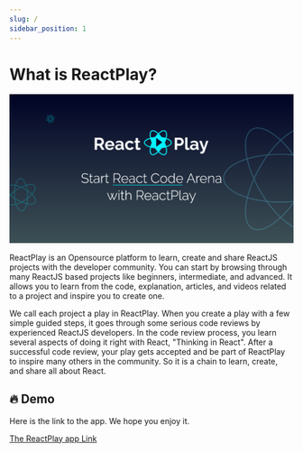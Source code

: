 ```yaml
---
slug: /
sidebar_position: 1
---
```


# What is ReactPlay?

![banner](./img/banner.png)

ReactPlay is an Opensource platform to learn, create and share ReactJS projects with the developer community. You can start by browsing through many ReactJS based projects like beginners, intermediate, and advanced. It allows you to learn from the code, explanation, articles, and videos related to a project and inspire you to create one.

We call each project a play in ReactPlay. When you create a play with a few simple guided steps, it goes through some serious code reviews by experienced ReactJS developers. In the code review process, you learn several aspects of doing it right with React, "Thinking in React". After a successful code review, your play gets accepted and be part of ReactPlay to inspire many others in the community. So it is a chain to learn, create, and share all about React.

## 🔥 Demo

Here is the link to the app. We hope you enjoy it.

[The ReactPlay app Link](https://reactplay.io)
